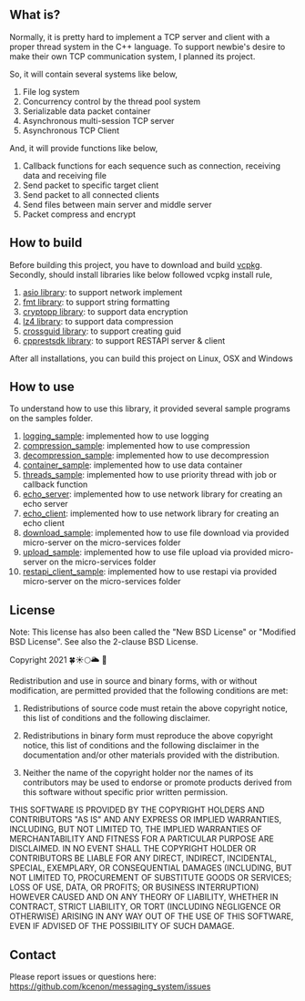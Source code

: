 ## What is?
Normally, it is pretty hard to implement a TCP server and client with a proper thread system in the C++ language. To support newbie's desire to make their own TCP communication system, I planned its project.

So, it will contain several systems like below,
1. File log system
2. Concurrency control by the thread pool system
3. Serializable data packet container
4. Asynchronous multi-session TCP server
5. Asynchronous TCP Client

And, it will provide functions like below,
1. Callback functions for each sequence such as connection, receiving data and receiving file
2. Send packet to specific target client
3. Send packet to all connected clients
4. Send files between main server and middle server
5. Packet compress and encrypt

## How to build
Before building this project, you have to download and build [vcpkg](https://github.com/Microsoft/vcpkg).
Secondly, should install libraries like below followed vcpkg install rule,

1. [asio library](https://github.com/chriskohlhoff/asio/): to support network implement
2. [fmt library](https://github.com/fmtlib/fmt): to support string formatting
3. [cryptopp library](https://www.cryptopp.com/): to support data encryption
4. [lz4 library](https://github.com/lz4/lz4): to support data compression
5. [crossguid library](https://github.com/graeme-hill/crossguid): to support creating guid
6. [cpprestsdk library](https://github.com/microsoft/cpprestsdk): to support RESTAPI server & client

After all installations, you can build this project on Linux, OSX and Windows

## How to use

To understand how to use this library, it provided several sample programs on the samples folder.

1. [logging_sample](https://github.com/kcenon/samples/tree/main/logging_sample): implemented how to use logging
2. [compression_sample](https://github.com/kcenon/samples/tree/main/compression_sample): implemented how to use compression
3. [decompression_sample](https://github.com/kcenon/samples/tree/main/decompression_sample): implemented how to use decompression
4. [container_sample](https://github.com/kcenon/samples/tree/main/container_sample): implemented how to use data container
5. [threads_sample](https://github.com/kcenon/samples/tree/main/threads_sample): implemented how to use priority thread with job or callback function
6. [echo_server](https://github.com/kcenon/samples/tree/main/echo_server): implemented how to use network library for creating an echo server
7. [echo_client](https://github.com/kcenon/samples/tree/main/echo_client): implemented how to use network library for creating an echo client
8. [download_sample](https://github.com/kcenon/file_manager/tree/main/download_sample): implemented how to use file download via provided micro-server on the micro-services folder
9. [upload_sample](https://github.com/kcenon/file_manager/tree/main/upload_sample): implemented how to use file upload via provided micro-server on the micro-services folder
10. [restapi_client_sample](https://github.com/kcenon/file_manager/tree/main/restapi_client_sample): implemented how to use restapi via provided micro-server on the micro-services folder

## License

Note: This license has also been called the "New BSD License" or "Modified BSD License". See also the 2-clause BSD License.

Copyright 2021 🍀☀🌕🌥 🌊

Redistribution and use in source and binary forms, with or without modification, are permitted provided that the following conditions are met:

1. Redistributions of source code must retain the above copyright notice, this list of conditions and the following disclaimer.

2. Redistributions in binary form must reproduce the above copyright notice, this list of conditions and the following disclaimer in the documentation and/or other materials provided with the distribution.

3. Neither the name of the copyright holder nor the names of its contributors may be used to endorse or promote products derived from this software without specific prior written permission.

THIS SOFTWARE IS PROVIDED BY THE COPYRIGHT HOLDERS AND CONTRIBUTORS "AS IS" AND ANY EXPRESS OR IMPLIED WARRANTIES, INCLUDING, BUT NOT LIMITED TO, THE IMPLIED WARRANTIES OF MERCHANTABILITY AND FITNESS FOR A PARTICULAR PURPOSE ARE DISCLAIMED. IN NO EVENT SHALL THE COPYRIGHT HOLDER OR CONTRIBUTORS BE LIABLE FOR ANY DIRECT, INDIRECT, INCIDENTAL, SPECIAL, EXEMPLARY, OR CONSEQUENTIAL DAMAGES (INCLUDING, BUT NOT LIMITED TO, PROCUREMENT OF SUBSTITUTE GOODS OR SERVICES; LOSS OF USE, DATA, OR PROFITS; OR BUSINESS INTERRUPTION) HOWEVER CAUSED AND ON ANY THEORY OF LIABILITY, WHETHER IN CONTRACT, STRICT LIABILITY, OR TORT (INCLUDING NEGLIGENCE OR OTHERWISE) ARISING IN ANY WAY OUT OF THE USE OF THIS SOFTWARE, EVEN IF ADVISED OF THE POSSIBILITY OF SUCH DAMAGE.

## Contact
Please report issues or questions here: https://github.com/kcenon/messaging_system/issues
